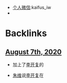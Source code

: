 - [个人微信](<个人微信.md>):kaifus_iw
- 

# Backlinks
## [August 7th, 2020](<August 7th, 2020.md>)
- 加上了[李开复](<李开复.md>)的

- [朱维](<朱维.md>)说[李开复](<李开复.md>)在

